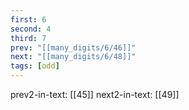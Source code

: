 ```yaml
---
first: 6
second: 4
third: 7
prev: "[[many_digits/6/46]]"
next: "[[many_digits/6/48]]"
tags: [odd]
---
```

prev2-in-text: [[45]]
next2-in-text: [[49]]
